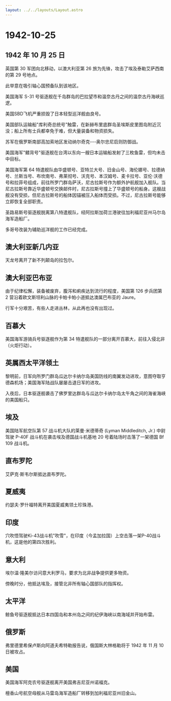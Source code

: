 ```yaml
---
layout: ../../layouts/Layout.astro
---
```


# 1942-10-25

## 1942 年 10 月 25 日

英国第 30 军团向北移动，以澳大利亚第 26
旅为先锋，攻击了埃及泰勒艾萨西南的第 29 号地点。

此举意在吸引轴心国预备队到该地区。

美国海军 S-31
号驱逐舰在千岛群岛的巴拉望市和温奈古丹之间的温奈古丹海峡巡逻。

美国SBD飞机严重损毁了日本轻型巡洋舰由良号。

美国部队运输船"库利奇总统号"触雷，在新赫布里底群岛圣埃斯皮里图岛附近沉没；船上所有士兵都幸免于难，但大量装备和物资损失。

苏军在俄罗斯南部高加索地区发动纳尔奇克---奥尔忠尼启则防御战。

美国海军"鳍背号"驱逐舰在台湾以东向一艘日本运输船发射了三枚鱼雷，但均未击中目标。

美国海军第 64
特遣舰队由华盛顿号、亚特兰大号、旧金山号、海伦娜号、拉德纳号、兰斯当号、布坎南号、弗莱彻号、沃克号、本汉姆号、麦卡拉号、亚伦·沃德号和拉菲号组成，前往所罗门群岛萨沃，尼古拉斯号作为额外护航舰加入舰队。当尼古拉斯号靠近华盛顿号交换邮件时，尼古拉斯号撞上了华盛顿号的船身。这艘战舰没有受损，但尼古拉斯号的船体因锚被压入船体而受损。不过，尼古拉斯号能够立即恢复全部职责。

圣路易斯号驱逐舰脱离第八特遣舰队，经阿拉斯加荷兰港驶往加利福尼亚州马尔岛海军造船厂。

多哥号改装为辅助巡洋舰的工作已经完成。

## 澳大利亚新几内亚

天龙号离开了新不列颠岛的拉包尔。

## 澳大利亚巴布亚

由于纪律松懈，装备被废弃，腹泻和痢疾达到流行的程度，美国第 126 步兵团第
2 营沿着欧文斯坦利山脉的卡帕卡帕小道抵达澳属巴布亚的 Jaure。

行军十分艰苦，有些人走进丛林，从此再也没有出现过。

## 百慕大

美国海军游骑兵号驱逐舰作为第 34
特遣舰队的一部分离开百慕大，前往入侵北非（火炬行动）。

## 英属西太平洋领土

黎明前，日军向所罗门群岛瓜达尔卡纳尔岛美国防线的南翼发动进攻，意图夺取亨德森机场；美国海军陆战队屡屡击退日军的进攻。

入夜后，日本驱逐舰袭击了佛罗里达群岛与瓜达尔卡纳尔岛太午角之间的海雀海峡的美国船只。

## 埃及

美国陆军航空队第 57 战斗机大队的莱曼·米德蒂奇 (Lyman Middleditch, Jr.)
中尉驾驶 P-40F 战斗机在袭击埃及德国战斗机基地 20
号着陆场时击落了一架德国 Bf 109 战斗机。

## 直布罗陀

艾萨克·斯韦尔斯抵达直布罗陀。

## 夏威夷

约瑟夫·罗什福特离开美国夏威夷领土珍珠港。

## 印度

穴吹悟驾驶Ki-43战斗机"吹雪"，在印度（今孟加拉国）上空击落一架P-40战斗机，这是他的第四次胜利。

## 意大利

埃尔温·隆美尔访问意大利罗马，要求为北非战争提供更多物资。

傍晚时分，他抵达埃及，接管北非所有轴心国部队的指挥权。

## 太平洋

鲸鱼号驱逐舰抵达日本四国岛和本州岛之间的纪伊海峡以南海域并开始布雷。

## 俄罗斯

弗里德里希保卢斯向阿道夫希特勒报告说，俄国斯大林格勒将于 1942 年 11 月
10 日被攻占。

## 美国

美国海军阿克农号驱逐舰离开美国弗吉尼亚州诺福克。

檀香山号航空母舰从马雷岛海军造船厂转移到加利福尼亚州旧金山。